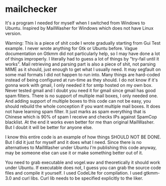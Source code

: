 # mailchecker
It's a program I needed for myself when I switched from Windows to Ubuntu. Inspired by MailWasher for Windows which does not have Linux version.

Warning: This is a piece of shit code I wrote gradually starting from Gui Test example. I never wrote anything for Gtk or Ubuntu before. Vague documentation on Gtkmm did not particularly help, so I may have done a lot of things improperly. I literally had to guess a lot of things by "try-fail until it works". Mail retrieving and parsing part is also a piece of shit, not parsing MIME as it should, just enough to get what I usually need. It may segfault on some mail formats I did not happen to run into. Many things are hard-coded instead of being configured at run-time as they should. I do not know if it's gonna work with gmail, I only needed it for smtp hosted on my own box. Never tested gmail and I doubt you need it for gmail since gmail has good spam filters. There is no support of multiple mail boxes, I only needed one. And adding support of multiple boxes to this code can not be easy, you should rebuild the whole conception if you want multiple mail boxes. It does not have learning spam filter. It just marks as spam everything that is Chinese which is 90% of spam I receive and checks IPs against SpamCop blacklist. At the end it works even better for me than original MailWasher. But I doubt it will be better for anyone else. 

I know this entire code is an example of how things SHOULD NOT BE DONE. But I did it just for myself and it does what I need. Since there is no alternatives to MailWasher under Ubuntu I'm publishing this code anyway, may be someone else can use it or make something better out of it.

You need to grab executable and vogel.wav and theoretically it should work under Ubuntu. If executable does not, I guess you can grab the source code files and compile it yourself. I used CodeLite for compilation. I used gtkmm-3.0 and curl libs. Curl lib needs to be specified explicitly to the liker.
